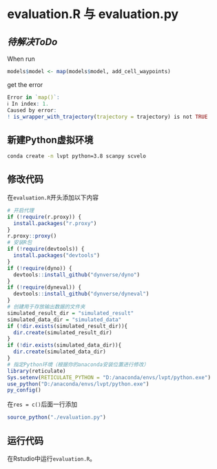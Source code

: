 # evaluation.R 与 evaluation.py

## *待解决ToDo*

When run

```R
models$model <- map(models$model, add_cell_waypoints)
```

get the error

```R
Error in `map()`:
ℹ In index: 1.
Caused by error:
! is_wrapper_with_trajectory(trajectory = trajectory) is not TRUE
```

## 新建Python虚拟环境

```Bash
conda create -n lvpt python=3.8 scanpy scvelo
```

## 修改代码

在`evaluation.R`开头添加以下内容

```R
# 开启代理
if (!require(r.proxy)) {
  install.packages("r.proxy")
}
r.proxy::proxy()
# 安装R包
if (!require(devtools)) {
  install.packages("devtools")
}
if (!require(dyno)) {
  devtools::install_github("dynverse/dyno")
}
if (!require(dyneval)) {
  devtools::install_github("dynverse/dyneval")
}
# 创建用于存放输出数据的文件夹
simulated_result_dir = "simulated_result"
simulated_data_dir = "simulated_data"
if (!dir.exists(simulated_result_dir)){
  dir.create(simulated_result_dir)
}
if (!dir.exists(simulated_data_dir)){
  dir.create(simulated_data_dir)
}
# 指定Python环境（根据你的anaconda安装位置进行修改）
library(reticulate)
Sys.setenv(RETICULATE_PYTHON = "D:/anaconda/envs/lvpt/python.exe")
use_python("D:/anaconda/envs/lvpt/python.exe")
py_config()
```

在`res = c()`后面一行添加

```R
source_python("./evaluation.py")
```

## 运行代码

在Rstudio中运行`evaluation.R`。
